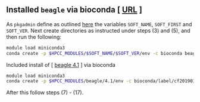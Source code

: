 ## Installed `beagle` via bioconda [ [URL](https://faculty.washington.edu/browning/beagle/b5_2.html) ]  

As `pkgadmin` define as outlined [here](https://github.com/ucr-hpcc/hpcc_modules#create-module) the variables 
`SOFT_NAME`, `SOFT_FIRST` and `SOFT_VER`. Next create directories as instructed under steps (3) and (5), and 
then run the following:

```sh
module load miniconda3
conda create -p $HPCC_MODULES/$SOFT_NAME/$SOFT_VER/env -c bioconda beagle
```
Included install of [ [beagle 4.1](https://faculty.washington.edu/browning/beagle/b4_1.html) ] via bioconda

```sh
module load miniconda3
conda create -p $HPCC_MODULES/beagle/4.1/env -c bioconda/label/cf201901 beagle
```

After this follow steps (7) - (17).

